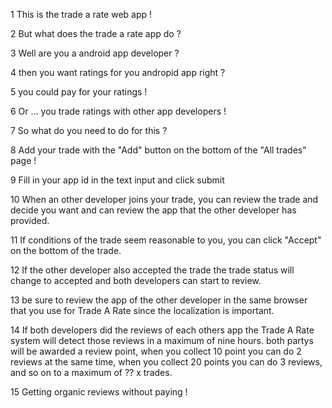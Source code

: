 1 This is the trade a rate web app !

2 But what does the trade a rate app do ?

3 Well are you a android app developer ?

4 then you want ratings for you andropid app right ?

5 you could pay for your ratings !

6 Or ... you trade ratings with other app developers !

7 So what do you need to do for this ?

8 Add your trade with the "Add" button on the bottom of the "All trades" page !

9 Fill in your app id in the text input and click submit

10 When an other developer joins your trade, you can review the trade and decide you want and can review the app that the other developer has provided.

11 If conditions of the trade seem reasonable to you, you can click "Accept" on the bottom of the trade.

12 If the other developer also accepted the trade the trade status will change to accepted and both developers can start to review.

13 be sure to review the app of the other developer in the same browser that you use for Trade A Rate since the localization is important.

14 If both developers did the reviews of each others app the Trade A Rate system will detect those reviews in a maximum of nine hours. both partys will be awarded a review point, when you collect 10 point you can do 2 reviews at the same time, when you collect 20 points you can do 3 reviews, and so on to a maximum of ?? x trades.

15 Getting organic reviews without paying !
